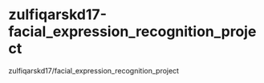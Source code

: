 # zulfiqarskd17-facial_expression_recognition_project
zulfiqarskd17/facial_expression_recognition_project
